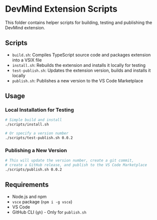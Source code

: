 # DevMind Extension Scripts

This folder contains helper scripts for building, testing and publishing the DevMind extension.

## Scripts

- `build.sh`: Compiles TypeScript source code and packages extension into a VSIX file
- `install.sh`: Rebuilds the extension and installs it locally for testing
- `test-publish.sh`: Updates the extension version, builds and installs it locally
- `publish.sh`: Publishes a new version to the VS Code Marketplace

## Usage

### Local Installation for Testing

```bash
# Simple build and install
./scripts/install.sh

# Or specify a version number
./scripts/test-publish.sh 0.0.2
```

### Publishing a New Version

```bash
# This will update the version number, create a git commit,
# create a GitHub release, and publish to the VS Code Marketplace
./scripts/publish.sh 0.0.2
```

## Requirements

- Node.js and npm
- `vsce` package (`npm i -g vsce`)
- VS Code
- GitHub CLI (`gh`) - Only for `publish.sh`
